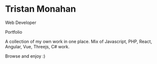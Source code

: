 # Tristan Monahan
Web Developer

Portfolio 

A collection of my own work in one place. Mix of Javascript, PHP, React, Angular, Vue, Threejs, C# work.

Browse and enjoy :) 

